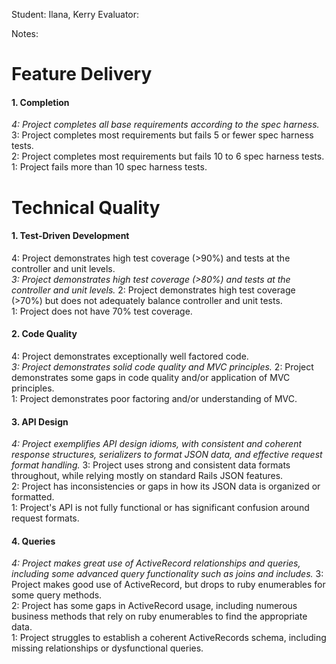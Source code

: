 Student: Ilana, Kerry
Evaluator:

Notes:

# Feature Delivery

#### 1. Completion

*4: Project completes all base requirements according to the spec harness.*
3: Project completes most requirements but fails 5 or fewer spec harness tests.  
2: Project completes most requirements but fails 10 to 6 spec harness tests.  
1: Project fails more than 10 spec harness tests.  

# Technical Quality

#### 1. Test-Driven Development

4: Project demonstrates high test coverage (>90%) and tests at the controller and unit levels.  
*3: Project demonstrates high test coverage (>80%) and tests at the controller and unit levels.*
2: Project demonstrates high test coverage (>70%) but does not adequately balance controller and unit tests.  
1: Project does not have 70% test coverage.  

#### 2. Code Quality

4: Project demonstrates exceptionally well factored code.  
*3: Project demonstrates solid code quality and MVC principles.*
2: Project demonstrates some gaps in code quality and/or application of MVC principles.  
1: Project demonstrates poor factoring and/or understanding of MVC.  

#### 3. API Design

*4: Project exemplifies API design idioms, with consistent and coherent response structures, serializers to format JSON data, and effective request format handling.*
3: Project uses strong and consistent data formats throughout, while relying mostly on standard Rails JSON features.  
2: Project has inconsistencies or gaps in how its JSON data is organized or formatted.  
1: Project's API is not fully functional or has significant confusion around request formats.  

#### 4. Queries

*4: Project makes great use of ActiveRecord relationships and queries, including some advanced query functionality such as joins and includes.*
3: Project makes good use of ActiveRecord, but drops to ruby enumerables for some query methods.  
2: Project has some gaps in ActiveRecord usage, including numerous business methods that rely on ruby enumerables to find the appropriate data.  
1: Project struggles to establish a coherent ActiveRecords schema, including missing relationships or dysfunctional queries.  
